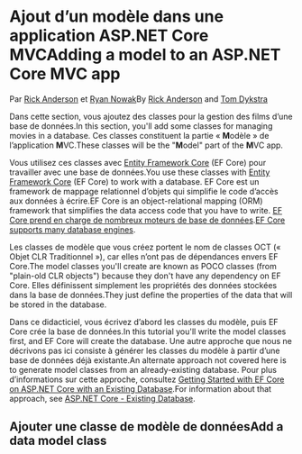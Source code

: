 # <a name="adding-a-model-to-an-aspnet-core-mvc-app"></a><span data-ttu-id="3db8e-101">Ajout d’un modèle dans une application ASP.NET Core MVC</span><span class="sxs-lookup"><span data-stu-id="3db8e-101">Adding a model to an ASP.NET Core MVC app</span></span>

<span data-ttu-id="3db8e-102">Par [Rick Anderson](https://twitter.com/RickAndMSFT) et [Ryan Nowak](https://github.com/tdykstra)</span><span class="sxs-lookup"><span data-stu-id="3db8e-102">By [Rick Anderson](https://twitter.com/RickAndMSFT) and [Tom Dykstra](https://github.com/tdykstra)</span></span>

<span data-ttu-id="3db8e-103">Dans cette section, vous ajoutez des classes pour la gestion des films d’une base de données.</span><span class="sxs-lookup"><span data-stu-id="3db8e-103">In this section, you'll add some classes for managing movies in a database.</span></span> <span data-ttu-id="3db8e-104">Ces classes constituent la partie « **M**odèle » de l’application **M**VC.</span><span class="sxs-lookup"><span data-stu-id="3db8e-104">These classes will be the "**M**odel" part of the **M**VC app.</span></span>

<span data-ttu-id="3db8e-105">Vous utilisez ces classes avec [Entity Framework Core](https://docs.microsoft.com/ef/core) (EF Core) pour travailler avec une base de données.</span><span class="sxs-lookup"><span data-stu-id="3db8e-105">You use these classes with [Entity Framework Core](https://docs.microsoft.com/ef/core) (EF Core) to work with a database.</span></span> <span data-ttu-id="3db8e-106">EF Core est un framework de mappage relationnel d’objets qui simplifie le code d’accès aux données à écrire.</span><span class="sxs-lookup"><span data-stu-id="3db8e-106">EF Core is an object-relational mapping (ORM) framework that simplifies the data access code that you have to write.</span></span> <span data-ttu-id="3db8e-107">[EF Core prend en charge de nombreux moteurs de base de données](https://docs.microsoft.com/ef/core/providers/).</span><span class="sxs-lookup"><span data-stu-id="3db8e-107">[EF Core supports many database engines](https://docs.microsoft.com/ef/core/providers/).</span></span>

<span data-ttu-id="3db8e-108">Les classes de modèle que vous créez portent le nom de classes OCT (« Objet CLR Traditionnel »), car elles n’ont pas de dépendances envers EF Core.</span><span class="sxs-lookup"><span data-stu-id="3db8e-108">The model classes you'll create are known as POCO classes (from "plain-old CLR objects") because they don't have any dependency on EF Core.</span></span> <span data-ttu-id="3db8e-109">Elles définissent simplement les propriétés des données stockées dans la base de données.</span><span class="sxs-lookup"><span data-stu-id="3db8e-109">They just define the properties of the data that will be stored in the database.</span></span>

<span data-ttu-id="3db8e-110">Dans ce didacticiel, vous écrivez d’abord les classes du modèle, puis EF Core crée la base de données.</span><span class="sxs-lookup"><span data-stu-id="3db8e-110">In this tutorial you'll write the model classes first, and EF Core will create the database.</span></span> <span data-ttu-id="3db8e-111">Une autre approche que nous ne décrivons pas ici consiste à générer les classes du modèle à partir d’une base de données déjà existante.</span><span class="sxs-lookup"><span data-stu-id="3db8e-111">An alternate approach not covered here is to generate model classes from an already-existing database.</span></span> <span data-ttu-id="3db8e-112">Pour plus d’informations sur cette approche, consultez [Getting Started with EF Core on ASP.NET Core with an Existing Database](https://docs.microsoft.com/ef/core/get-started/aspnetcore/existing-db).</span><span class="sxs-lookup"><span data-stu-id="3db8e-112">For information about that approach, see [ASP.NET Core - Existing Database](https://docs.microsoft.com/ef/core/get-started/aspnetcore/existing-db).</span></span>

## <a name="add-a-data-model-class"></a><span data-ttu-id="3db8e-113">Ajouter une classe de modèle de données</span><span class="sxs-lookup"><span data-stu-id="3db8e-113">Add a data model class</span></span>
